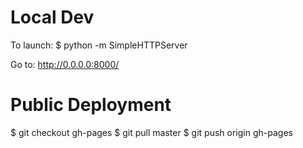 # Local Dev
To launch:
$ python -m SimpleHTTPServer

Go to:
http://0.0.0.0:8000/

# Public Deployment

$ git checkout gh-pages
$ git pull master
$ git push origin gh-pages